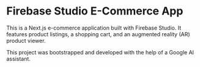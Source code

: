 # Firebase Studio E-Commerce App

This is a Next.js e-commerce application built with Firebase Studio. It features product listings, a shopping cart, and an augmented reality (AR) product viewer.

This project was bootstrapped and developed with the help of a Google AI assistant.